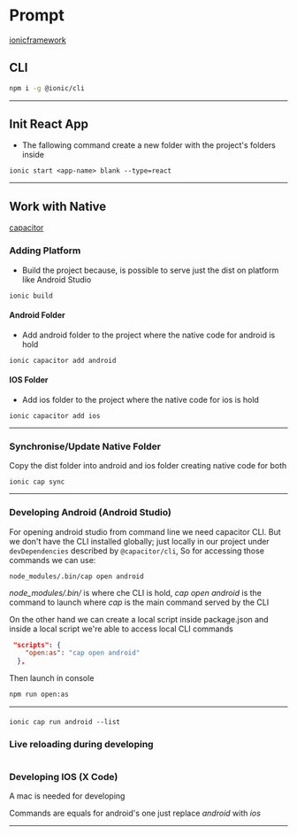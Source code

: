 # Prompt

[ionicframework](https://ionicframework.com/)

## CLI

```bash
npm i -g @ionic/cli
```

---

## Init React App

- The fallowing command create a new folder with the project's folders inside

```
ionic start <app-name> blank --type=react
```

---

## Work with Native

[capacitor](https://capacitorjs.com/)

### Adding Platform

- Build the project because, is possible to serve just the dist on platform like Android Studio

```
ionic build
```

#### Android Folder

- Add android folder to the project where the native code for android is hold

```
ionic capacitor add android
```

#### IOS Folder

- Add ios folder to the project where the native code for ios is hold

```
ionic capacitor add ios
```

---

### Synchronise/Update Native Folder

Copy the dist folder into android and ios folder creating native code for both

```
ionic cap sync
```

---

### Developing Android (Android Studio)

For opening android studio from command line we need capacitor CLI. But we don't have the CLI installed globally; just locally in our project under `devDependencies` described by `@capacitor/cli`, So for accessing those commands we can use:

```
node_modules/.bin/cap open android
```

_node_modules/.bin/_ is where che CLI is hold, _cap open android_ is the command to launch where _cap_ is the main command served by the CLI

On the other hand we can create a local script inside package.json and inside a local script we're able to access local CLI commands

```json
 "scripts": {
    "open:as": "cap open android"
  },
```

Then launch in console

```bash
npm run open:as
```

---

#### 

```
ionic cap run android --list
```

### Live reloading during developing

```
```



### Developing IOS (X Code)

A mac is needed for developing

Commands are equals for android's one just replace _android_ with _ios_

---
